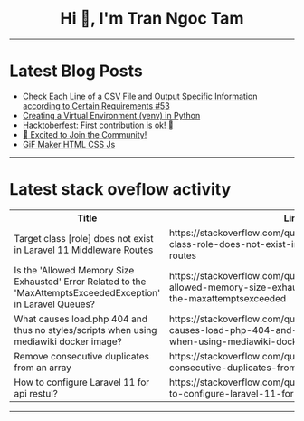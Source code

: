 <h1 align="center">Hi 👋, I'm Tran Ngoc Tam</h1>

---

# Latest Blog Posts 
<!-- BLOG-POST-LIST:START -->
- [Check Each Line of a CSV File and Output Specific Information according to Certain Requirements #53](https://dev.to/esproc_spl/check-each-line-of-a-csv-file-and-output-specific-information-according-to-certain-requirements-53-479n)
- [Creating a Virtual Environment &lpar;venv&rpar; in Python](https://dev.to/devmoreir4/creating-a-virtual-environment-venv-in-python-d6)
- [Hacktoberfest: First contribution is ok! 🎉](https://dev.to/this-is-learning/hacktoberfest-first-contribution-is-ok-2pdj)
- [🚀 Excited to Join the Community!](https://dev.to/codewithswatiee/excited-to-join-the-community-4agi)
- [GiF Maker HTML CSS Js](https://dev.to/babar_ali/gif-maker-html-css-js-3dd7)
<!-- BLOG-POST-LIST:END -->

---

# Latest stack oveflow activity
<table>
  <tr><th>Title</th><th>Link</th></tr>
  <!-- STACKOVERFLOW:START --><tr><td>Target class [role] does not exist in Laravel 11 Middleware Routes</td><td>https://stackoverflow.com/questions/79064212/target-class-role-does-not-exist-in-laravel-11-middleware-routes</td></tr><tr><td>Is the &#39;Allowed Memory Size Exhausted&#39; Error Related to the &#39;MaxAttemptsExceededException&#39; in Laravel Queues?</td><td>https://stackoverflow.com/questions/79063967/is-the-allowed-memory-size-exhausted-error-related-to-the-maxattemptsexceeded</td></tr><tr><td>What causes load.php 404 and thus no styles/scripts when using mediawiki docker image?</td><td>https://stackoverflow.com/questions/79063937/what-causes-load-php-404-and-thus-no-styles-scripts-when-using-mediawiki-docker</td></tr><tr><td>Remove consecutive duplicates from an array</td><td>https://stackoverflow.com/questions/79063926/remove-consecutive-duplicates-from-an-array</td></tr><tr><td>How to configure Laravel 11 for api restul?</td><td>https://stackoverflow.com/questions/79063735/how-to-configure-laravel-11-for-api-restul</td></tr><!-- STACKOVERFLOW:END -->
</table>

---



